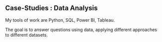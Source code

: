 ## Case-Studies : Data Analysis

My tools of work are Python, SQL, Power BI, Tableau.

The goal is to answer questions using data, applying different approaches to different datasets.  
